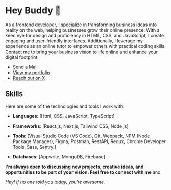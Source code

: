# Hey Buddy 👋

As a frontend developer, I specialize in transforming business ideas into reality on the web, helping businesses grow their online presence. With a keen eye for design and proficiency in HTML, CSS, and JavaScript, I create engaging and user-friendly interfaces. Additionally, I leverage my experience as an online tutor to empower others with practical coding skills. Contact me to bring your business vision to life online and enhance your digital footprint.

- [Send a Mail](mailto:dannydotdev@gmail.com)
- [View my portfolio](https://danieltriedcoding.vercel.app)
- [Reach out on X](https://x.com/1am_programmer2)



## Skills
Here are some of the technologies and tools I work with:

- **Languages**: [Html, CSS, JavaScript, TypeScript]
  
- **Frameworks**: [React.js, Next.js, Tailwind CSS, Node.js]
  
- **Tools**: [Visual Studio Code (VS Code), Git, Webpack, NPM (Node Package Manager), Figma, Postman, RestAPI, Redux, Chrome Developer Tools, Sass, Sentry.]
  
- **Databases**: [Appwrite, MongoDB, Firebase]

**I'm always open to discussing new projects, creative ideas, and opportunities to be part of your vision. Feel free to connect with me** and

_Hey! If no one told you today, you're awesome._




